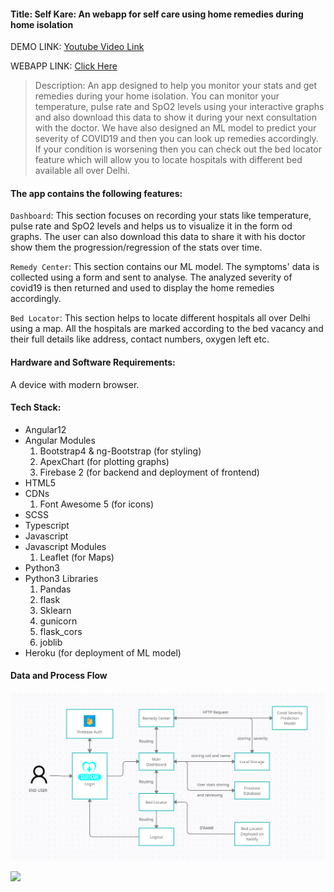 #### Title: Self Kare: An webapp for self care using home remedies during home isolation

DEMO LINK: [Youtube Video Link]()

WEBAPP LINK: [Click Here]()

> Description: An app designed to help you monitor your stats and get remedies during your home isolation. You can monitor your temperature, pulse rate and SpO2 levels using your interactive graphs and also download this data to show it during your next consultation with the doctor. We have also designed an ML model to predict your severity of COVID19 and then you can look up remedies accordingly. If your condition is worsening then you can check out the bed locator feature which will allow you to locate hospitals with different bed available all over Delhi.

#### The app contains the following features:

`Dashboard`: This section focuses on recording your stats like temperature, pulse rate and SpO2 levels and helps us to visualize it in the form od graphs. The user can also download this data to share it with his doctor show them the progression/regression of the stats over time.

`Remedy Center`: This section contains our ML model. The symptoms' data is collected using a form and sent to analyse. The analyzed severity of covid19 is then returned and used to display the home remedies accordingly.

`Bed Locator`: This section helps to locate different hospitals all over Delhi using a map. All the hospitals are marked according to the bed vacancy and their full details like address, contact numbers, oxygen left etc.

#### Hardware and Software Requirements:

A device with modern browser.

#### Tech Stack:

- Angular12
- Angular Modules
  1. Bootstrap4 & ng-Bootstrap (for styling)
  2. ApexChart (for plotting graphs)
  3. Firebase 2 (for backend and deployment of frontend)
- HTML5
- CDNs
  1. Font Awesome 5 (for icons)
- SCSS
- Typescript
- Javascript
- Javascript Modules
  1. Leaflet (for Maps)
- Python3
- Python3 Libraries
  1. Pandas
  2. flask
  3. Sklearn
  4. gunicorn
  5. flask_cors
  6. joblib
- Heroku (for deployment of ML model)

#### Data and Process Flow

![](./imgs/fe.png)

![](./img/ml.png)
